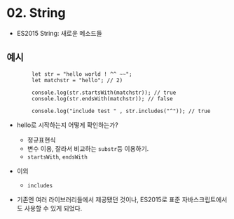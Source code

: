 # 02. String
* ES2015 String: 새로운 메소드들

## 예시

            let str = "hello world ! ^^ ~~";
            let matchstr = "hello"; // 2)

            console.log(str.startsWith(matchstr)); // true
            console.log(str.endsWith(matchstr)); // false

            console.log("include test " , str.includes("^")); // true
* hello로 시작하는지 어떻게 확인하는가?
    - 정규표현식
    - 변수 이용, 잘라서 비교하는 `substr`등 이용하기.
    - `startsWith`, `endsWith`
* 이외
    - `includes`

* 기존엔 여러 라이브러리들에서 제공됐던 것이나, ES2015로 표준 자바스크립트에서도 사용할 수 있게 되었다.